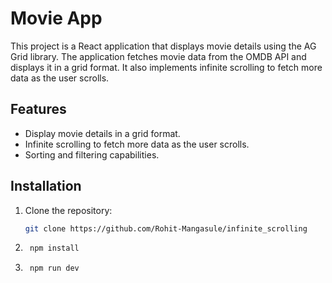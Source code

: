 # Movie App

This project is a React application that displays movie details using the AG Grid library. The application fetches movie data from the OMDB API and displays it in a grid format. It also implements infinite scrolling to fetch more data as the user scrolls.

## Features

- Display movie details in a grid format.
- Infinite scrolling to fetch more data as the user scrolls.
- Sorting and filtering capabilities.

## Installation

1. Clone the repository:
   ```sh
   git clone https://github.com/Rohit-Mangasule/infinite_scrolling
   ```

2. ```sh
    npm install
    ```

3. ```sh
    npm run dev
    ```